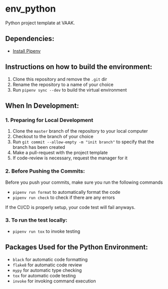 # env_python

Python project template at VAAK.

## Dependencies:

- [Install Pipenv](https://pipenv-fork.readthedocs.io/en/latest/)

## Instructions on how to build the environment:

1. Clone this repository and remove the `.git` dir
2. Rename the repository to a name of your choice
3. Run `pipenv sync --dev` to build the virtual environment

## When In Development:

### 1. Preparing for Local Development

1. Clone the `master` branch of the repository to your local computer
2. Checkout to the branch of your choice
3. Run `git commit --allow-empty -m "init branch"`
to specify that the branch has been created
4. Make a pull-request with the project template
5. If code-review is necessary, request the manager for it

### 2. Before Pushing the Commits:

Before you push your commits, make sure you run the following commands

- `pipenv run format` to automatically format the code
- `pipenv run check` to check if there are any errors

If the CI/CD is properly setup, your code test will fail anyways.

### 3. To run the test locally:

- `pipenv run tox` to invoke testing

## Packages Used for the Python Environment:

- `black` for automatic code formatting
- `flake8` for automatic code review
- `mypy` for automatic type checking
- `tox` for automatic code testing
- `invoke` for invoking command execution
